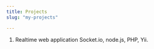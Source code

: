 ```yaml
---
title: Projects
slug: "my-projects"

---
```


1. Realtime web application
Socket.io, node.js, PHP, Yii. 




